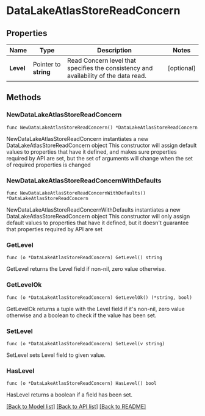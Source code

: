 # DataLakeAtlasStoreReadConcern

## Properties

Name | Type | Description | Notes
------------ | ------------- | ------------- | -------------
**Level** | Pointer to **string** | Read Concern level that specifies the consistency and availability of the data read. | [optional] 

## Methods

### NewDataLakeAtlasStoreReadConcern

`func NewDataLakeAtlasStoreReadConcern() *DataLakeAtlasStoreReadConcern`

NewDataLakeAtlasStoreReadConcern instantiates a new DataLakeAtlasStoreReadConcern object
This constructor will assign default values to properties that have it defined,
and makes sure properties required by API are set, but the set of arguments
will change when the set of required properties is changed

### NewDataLakeAtlasStoreReadConcernWithDefaults

`func NewDataLakeAtlasStoreReadConcernWithDefaults() *DataLakeAtlasStoreReadConcern`

NewDataLakeAtlasStoreReadConcernWithDefaults instantiates a new DataLakeAtlasStoreReadConcern object
This constructor will only assign default values to properties that have it defined,
but it doesn't guarantee that properties required by API are set

### GetLevel

`func (o *DataLakeAtlasStoreReadConcern) GetLevel() string`

GetLevel returns the Level field if non-nil, zero value otherwise.

### GetLevelOk

`func (o *DataLakeAtlasStoreReadConcern) GetLevelOk() (*string, bool)`

GetLevelOk returns a tuple with the Level field if it's non-nil, zero value otherwise
and a boolean to check if the value has been set.

### SetLevel

`func (o *DataLakeAtlasStoreReadConcern) SetLevel(v string)`

SetLevel sets Level field to given value.

### HasLevel

`func (o *DataLakeAtlasStoreReadConcern) HasLevel() bool`

HasLevel returns a boolean if a field has been set.

[[Back to Model list]](../README.md#documentation-for-models) [[Back to API list]](../README.md#documentation-for-api-endpoints) [[Back to README]](../README.md)


